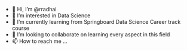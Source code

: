 - 👋 Hi, I’m @rradhai
- 👀 I’m interested in Data Science
- 🌱 I’m currently learning from Springboard Data Science Career track course
- 💞️ I’m looking to collaborate on learning every aspect in this field
- 📫 How to reach me ...

<!---
rradhai/rradhai is a ✨ special ✨ repository because its `README.md` (this file) appears on your GitHub profile.
You can click the Preview link to take a look at your changes.
--->
